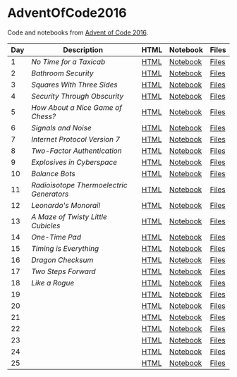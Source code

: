 # AdventOfCode2016


Code and notebooks from [Advent of Code 2016](https://adventofcode.com/2016).

| Day | Description | HTML | Notebook | Files |
| --- | --- | --- | --- | --- |
| 1 | *No Time for a Taxicab* | [HTML](https://exitingbear.github.io/AdventOfCode2016/Day-1.nb.html) | [Notebook](<Day 1/Day1.Rmd>) | [Files](<Day 1>) |
| 2 | *Bathroom Security* | [HTML](https://exitingbear.github.io/AdventOfCode2016/Day-2.nb.html) | [Notebook](<Day 2/Day2.Rmd>) | [Files](<Day 2>) |
| 3 | *Squares With Three Sides* | [HTML](https://exitingbear.github.io/AdventOfCode2016/Day-3.nb.html) | [Notebook](<Day 3/Day3.Rmd>) | [Files](<Day 3>) |
| 4 | *Security Through Obscurity* | [HTML](https://exitingbear.github.io/AdventOfCode2016/Day-4.nb.html) | [Notebook](<Day 4/Day4.Rmd>) | [Files](<Day 4>) |
| 5 | *How About a Nice Game of Chess?* | [HTML](https://exitingbear.github.io/AdventOfCode2016/Day-5.nb.html) | [Notebook](<Day 5/Day5.Rmd>) | [Files](<Day 5>) |
| 6 | *Signals and Noise* | [HTML](https://exitingbear.github.io/AdventOfCode2016/Day-6.nb.html) | [Notebook](<Day 6/Day6.Rmd>) | [Files](<Day 6>) |
| 7 | *Internet Protocol Version 7* | [HTML](https://exitingbear.github.io/AdventOfCode2016/Day-7.nb.html) | [Notebook](<Day 7/Day7.Rmd>) | [Files](<Day 7>) |
| 8 | *Two-Factor Authentication* | [HTML](https://exitingbear.github.io/AdventOfCode2016/Day-8.nb.html) | [Notebook](<Day 8/Day8.Rmd>) | [Files](<Day 8>) |
| 9 | *Explosives in Cyberspace* | [HTML](https://exitingbear.github.io/AdventOfCode2016/Day-9.nb.html) | [Notebook](<Day 9/Day9.Rmd>) | [Files](<Day 9>) |
| 10 | *Balance Bots* | [HTML](https://exitingbear.github.io/AdventOfCode2016/Day-10.nb.html) | [Notebook](<Day 10/Day10.Rmd>) | [Files](<Day 10>) |
| 11 | *Radioisotope Thermoelectric Generators* | [HTML](https://exitingbear.github.io/AdventOfCode2016/Day-11.nb.html) | [Notebook](<Day 11/Day11.Rmd>) | [Files](<Day 11>) |
| 12 | *Leonardo's Monorail* | [HTML](https://exitingbear.github.io/AdventOfCode2016/Day-12.nb.html) | [Notebook](<Day 12/Day12.Rmd>) | [Files](<Day 12>) |
| 13 | *A Maze of Twisty Little Cubicles* | [HTML](https://exitingbear.github.io/AdventOfCode2016/Day-13.nb.html) | [Notebook](<Day 13/Day13.Rmd>) | [Files](<Day 13>) |
| 14 | *One-Time Pad* | [HTML](https://exitingbear.github.io/AdventOfCode2016/Day-14.nb.html) | [Notebook](<Day 14/Day14.Rmd>) | [Files](<Day 14>) |
| 15 | *Timing is Everything* | [HTML](https://exitingbear.github.io/AdventOfCode2016/Day-15.nb.html) | [Notebook](<Day 15/Day15.Rmd>) | [Files](<Day 15>) |
| 16 | *Dragon Checksum* | [HTML](https://exitingbear.github.io/AdventOfCode2016/Day-16.nb.html) | [Notebook](<Day 16/Day16.Rmd>) | [Files](<Day 16>) |
| 17 | *Two Steps Forward* | [HTML](https://exitingbear.github.io/AdventOfCode2016/Day-17.nb.html) | [Notebook](<Day 17/Day17.Rmd>) | [Files](<Day 17>) |
| 18 | *Like a Rogue*  | [HTML](https://exitingbear.github.io/AdventOfCode2016/Day-18.nb.html) | [Notebook](<Day 18/Day18.Rmd>) | [Files](<Day 18>) |
| 19 |    | [HTML](https://exitingbear.github.io/AdventOfCode2016/Day-19.nb.html) | [Notebook](<Day 19/Day19.Rmd>) | [Files](<Day 19>) |
| 20 |    | [HTML](https://exitingbear.github.io/AdventOfCode2016/Day-20.nb.html) | [Notebook](<Day 20/Day20.Rmd>) | [Files](<Day 20>) |
| 21 |    | [HTML](https://exitingbear.github.io/AdventOfCode2016/Day-21.nb.html) | [Notebook](<Day 21/Day21.Rmd>) | [Files](<Day 21>) |
| 22 |    | [HTML](https://exitingbear.github.io/AdventOfCode2016/Day-22.nb.html) | [Notebook](<Day 22/Day22.Rmd>) | [Files](<Day 22>) |
| 23 |    | [HTML](https://exitingbear.github.io/AdventOfCode2016/Day-23.nb.html) | [Notebook](<Day 23/Day23.Rmd>) | [Files](<Day 23>) |
| 24 |    | [HTML](https://exitingbear.github.io/AdventOfCode2016/Day-24.nb.html) | [Notebook](<Day 24/Day24.Rmd>) | [Files](<Day 24>) |
| 25 |    | [HTML](https://exitingbear.github.io/AdventOfCode2016/Day-25.nb.html) | [Notebook](<Day 25/Day25.Rmd>) | [Files](<Day 25>) |
